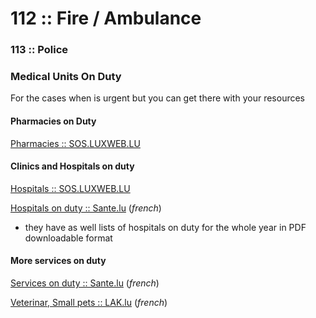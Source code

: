 
# 112 :: Fire / Ambulance

### 113 :: Police

### Medical Units On Duty

For the cases when is urgent but you can get there with your resources

#### Pharmacies on Duty

[Pharmacies :: SOS.LUXWEB.LU](http://sos.luxweb.lu/en/duty-pharmacies)


#### Clinics and Hospitals on duty 

[Hospitals :: SOS.LUXWEB.LU](http://sos.luxweb.lu/en/duty-hospital)

[Hospitals on duty :: Sante.lu](http://sante.public.lu/fr/urgences-gardes/services-garde/hopitaux-garde/index.html) (_french_)
  * they have as well lists of hospitals on duty for the whole year in PDF downloadable format

#### More services on duty

[Services on duty :: Sante.lu](http://sante.public.lu/fr/urgences-gardes/services-garde/index.html) (_french_)

[Veterinar, Small pets :: LAK.lu](https://www.lak.lu/fr/lak/emergency-contacts) (_french_)
